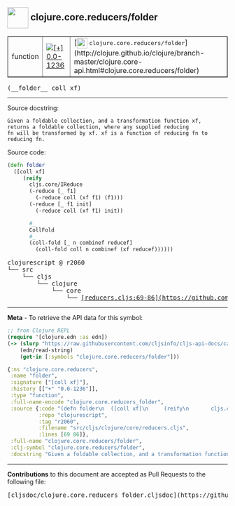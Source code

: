 ## <img width="48px" valign="middle" src="http://i.imgur.com/Hi20huC.png"> clojure.core.reducers/folder

 <table border="1">
<tr>

<td>function</td>
<td><a href="https://github.com/cljsinfo/cljs-api-docs/tree/0.0-1236"><img valign="middle" alt="[+] 0.0-1236" src="https://img.shields.io/badge/+-0.0--1236-lightgrey.svg"></a> </td>
<td>
[<img height="24px" valign="middle" src="http://i.imgur.com/1GjPKvB.png"> <samp>clojure.core.reducers/folder</samp>](http://clojure.github.io/clojure/branch-master/clojure.core-api.html#clojure.core.reducers/folder)
</td>
</tr>
</table>

 <samp>
(__folder__ coll xf)<br>
</samp>

---




Source docstring:

```
Given a foldable collection, and a transformation function xf,
returns a foldable collection, where any supplied reducing
fn will be transformed by xf. xf is a function of reducing fn to
reducing fn.
```

Source code:

```clj
(defn folder
  ([coll xf]
     (reify
       cljs.core/IReduce
       (-reduce [_ f1]
         (-reduce coll (xf f1) (f1)))
       (-reduce [_ f1 init]
         (-reduce coll (xf f1) init))

       #_
       CollFold
       #_
       (coll-fold [_ n combinef reducef]
         (coll-fold coll n combinef (xf reducef))))))
```

 <pre>
clojurescript @ r2060
└── src
    └── cljs
        └── clojure
            └── core
                └── <ins>[reducers.cljs:69-86](https://github.com/clojure/clojurescript/blob/r2060/src/cljs/clojure/core/reducers.cljs#L69-L86)</ins>
</pre>


---

__Meta__ - To retrieve the API data for this symbol:

```clj
;; from Clojure REPL
(require '[clojure.edn :as edn])
(-> (slurp "https://raw.githubusercontent.com/cljsinfo/cljs-api-docs/catalog/cljs-api.edn")
    (edn/read-string)
    (get-in [:symbols "clojure.core.reducers/folder"]))
```

```clj
{:ns "clojure.core.reducers",
 :name "folder",
 :signature ["[coll xf]"],
 :history [["+" "0.0-1236"]],
 :type "function",
 :full-name-encode "clojure.core.reducers_folder",
 :source {:code "(defn folder\n  ([coll xf]\n     (reify\n       cljs.core/IReduce\n       (-reduce [_ f1]\n         (-reduce coll (xf f1) (f1)))\n       (-reduce [_ f1 init]\n         (-reduce coll (xf f1) init))\n\n       #_\n       CollFold\n       #_\n       (coll-fold [_ n combinef reducef]\n         (coll-fold coll n combinef (xf reducef))))))",
          :repo "clojurescript",
          :tag "r2060",
          :filename "src/cljs/clojure/core/reducers.cljs",
          :lines [69 86]},
 :full-name "clojure.core.reducers/folder",
 :clj-symbol "clojure.core.reducers/folder",
 :docstring "Given a foldable collection, and a transformation function xf,\nreturns a foldable collection, where any supplied reducing\nfn will be transformed by xf. xf is a function of reducing fn to\nreducing fn."}

```

---

__Contributions__ to this document are accepted as Pull Requests to the following file:

 <pre>
[cljsdoc/clojure.core.reducers_folder.cljsdoc](https://github.com/cljsinfo/cljs-api-docs/blob/master/cljsdoc/clojure.core.reducers_folder.cljsdoc)
</pre>

